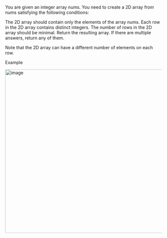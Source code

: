 You are given an integer array nums. You need to create a 2D array from nums satisfying the following conditions:

The 2D array should contain only the elements of the array nums.
Each row in the 2D array contains distinct integers.
The number of rows in the 2D array should be minimal.
Return the resulting array. If there are multiple answers, return any of them.

Note that the 2D array can have a different number of elements on each row.

Example

<img width="527" alt="image" src="https://github.com/shahin-04/LeetCode_Q/assets/101282659/20bb73dc-2cd3-4cae-8444-28df1bfd3744">
